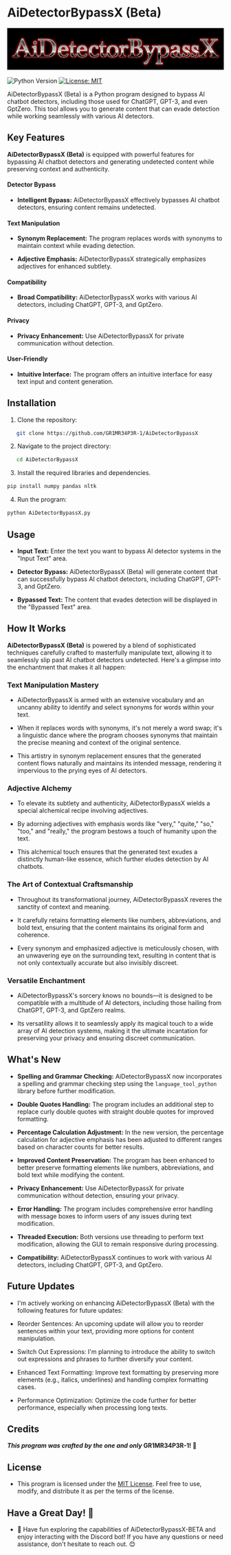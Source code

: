 # AiDetectorBypassX (Beta)

![Logo](./Logo.png)

![Python Version](https://img.shields.io/badge/Python-3.6%2B-blue.svg)
[![License: MIT](https://img.shields.io/badge/License-MIT-yellow.svg)](LICENSE)

AiDetectorBypassX (Beta) is a Python program designed to bypass AI chatbot detectors, including those used for ChatGPT, GPT-3, and even GptZero. This tool allows you to generate content that can evade detection while working seamlessly with various AI detectors.

## Key Features

**AiDetectorBypassX (Beta)** is equipped with powerful features for bypassing AI chatbot detectors and generating undetected content while preserving context and authenticity.

#### Detector Bypass

- **Intelligent Bypass:** AiDetectorBypassX effectively bypasses AI chatbot detectors, ensuring content remains undetected.

#### Text Manipulation

- **Synonym Replacement:** The program replaces words with synonyms to maintain context while evading detection.

- **Adjective Emphasis:** AiDetectorBypassX strategically emphasizes adjectives for enhanced subtlety.

#### Compatibility

- **Broad Compatibility:** AiDetectorBypassX works with various AI detectors, including ChatGPT, GPT-3, and GptZero.

#### Privacy

- **Privacy Enhancement:** Use AiDetectorBypassX for private communication without detection.

#### User-Friendly

- **Intuitive Interface:** The program offers an intuitive interface for easy text input and content generation.

## Installation

1. Clone the repository:
```bash
   git clone https://github.com/GR1MR34P3R-1/AiDetectorBypassX
```

2. Navigate to the project directory:
```bash 
   cd AiDetectorBypassX
```

3. Install the required libraries and dependencies.
```bash
pip install numpy pandas nltk
```

4. Run the program:
```bash
python AiDetectorBypassX.py
```
## Usage
- **Input Text:** Enter the text you want to bypass AI detector systems in the "Input Text" area.

- **Detector Bypass:** AiDetectorBypassX (Beta) will generate content that can successfully bypass AI chatbot detectors, including ChatGPT, GPT-3, and GptZero.

- **Bypassed Text:** The content that evades detection will be displayed in the "Bypassed Text" area.

## How It Works

**AiDetectorBypassX (Beta)** is powered by a blend of sophisticated techniques carefully crafted to masterfully manipulate text, allowing it to seamlessly slip past AI chatbot detectors undetected. Here's a glimpse into the enchantment that makes it all happen:

### Text Manipulation Mastery

- AiDetectorBypassX is armed with an extensive vocabulary and an uncanny ability to identify and select synonyms for words within your text.

- When it replaces words with synonyms, it's not merely a word swap; it's a linguistic dance where the program chooses synonyms that maintain the precise meaning and context of the original sentence.

- This artistry in synonym replacement ensures that the generated content flows naturally and maintains its intended message, rendering it impervious to the prying eyes of AI detectors.

### Adjective Alchemy

- To elevate its subtlety and authenticity, AiDetectorBypassX wields a special alchemical recipe involving adjectives.

- By adorning adjectives with emphasis words like "very," "quite," "so," "too," and "really," the program bestows a touch of humanity upon the text.

- This alchemical touch ensures that the generated text exudes a distinctly human-like essence, which further eludes detection by AI chatbots.

### The Art of Contextual Craftsmanship

- Throughout its transformational journey, AiDetectorBypassX reveres the sanctity of context and meaning.

- It carefully retains formatting elements like numbers, abbreviations, and bold text, ensuring that the content maintains its original form and coherence.

- Every synonym and emphasized adjective is meticulously chosen, with an unwavering eye on the surrounding text, resulting in content that is not only contextually accurate but also invisibly discreet.

### Versatile Enchantment

- AiDetectorBypassX's sorcery knows no bounds—it is designed to be compatible with a multitude of AI detectors, including those hailing from ChatGPT, GPT-3, and GptZero realms.

- Its versatility allows it to seamlessly apply its magical touch to a wide array of AI detection systems, making it the ultimate incantation for preserving your privacy and ensuring discreet communication.

## What's New

- **Spelling and Grammar Checking:** AiDetectorBypassX now incorporates a spelling and grammar checking step using the `language_tool_python` library before further modification.

- **Double Quotes Handling:** The program includes an additional step to replace curly double quotes with straight double quotes for improved formatting.

- **Percentage Calculation Adjustment:** In the new version, the percentage calculation for adjective emphasis has been adjusted to different ranges based on character counts for better results.

- **Improved Content Preservation:** The program has been enhanced to better preserve formatting elements like numbers, abbreviations, and bold text while modifying the content.

- **Privacy Enhancement:** Use AiDetectorBypassX for private communication without detection, ensuring your privacy.

- **Error Handling:** The program includes comprehensive error handling with message boxes to inform users of any issues during text modification.

- **Threaded Execution:** Both versions use threading to perform text modification, allowing the GUI to remain responsive during processing.

- **Compatibility:** AiDetectorBypassX continues to work with various AI detectors, including ChatGPT, GPT-3, and GptZero.


## Future Updates
- I'm actively working on enhancing AiDetectorBypassX (Beta) with the following features for future updates:

- Reorder Sentences: An upcoming update will allow you to reorder sentences within your text, providing more options for content manipulation.

- Switch Out Expressions: I'm planning to introduce the ability to switch out expressions and phrases to further diversify your content.

- Enhanced Text Formatting: Improve text formatting by preserving more elements (e.g., italics, underlines) and handling complex formatting cases.

- Performance Optimization: Optimize the code further for better performance, especially when processing long texts.

## Credits

**_This program was crafted by the one and only_ GR1MR34P3R-1! 🌟**

## License
- This program is licensed under the [MIT License](LICENSE). Feel free to use, modify, and distribute it as per the terms of the license.

## Have a Great Day! 🌟
- 🌟 Have fun exploring the capabilities of AiDetectorBypassX-BETA and enjoy interacting with the Discord bot! If you have any questions or need assistance, don't hesitate to reach out. 😊
